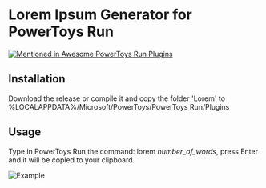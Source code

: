 # Lorem Ipsum Generator for PowerToys Run
[![Mentioned in Awesome PowerToys Run Plugins](https://awesome.re/mentioned-badge.svg)](https://github.com/hlaueriksson/awesome-powertoys-run-plugins)
## Installation

Download the release or compile it and copy the folder 'Lorem' to
%LOCALAPPDATA%/Microsoft/PowerToys/PowerToys Run/Plugins

## Usage

Type in PowerToys Run the command: lorem _number_of_words_, press Enter and it will be copied to your clipboard.

![Example](https://i.gyazo.com/0961139b99c27f6e7181efb6b9662e46.png)
